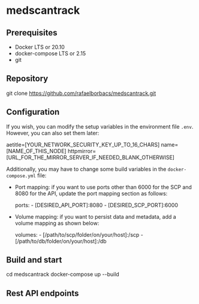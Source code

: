 # medscantrack

## Prerequisites

- Docker LTS or 20.10
- docker-compose LTS or 2.15
- git

## Repository

git clone https://github.com/rafaelborbacs/medscantrack.git

## Configuration

If you wish, you can modify the setup variables in the environment file `.env`. However, you can also set them later:

aetitle=[YOUR_NETWORK_SECURITY_KEY_UP_TO_16_CHARS]
name=[NAME_OF_THIS_NODE]
httpmirror=[URL_FOR_THE_MIRROR_SERVER_IF_NEEDED_BLANK_OTHERWISE]

Additionally, you may have to change some build variables in the `docker-compose.yml` file:

- Port mapping: if you want to use ports other than 6000 for the SCP and 8080 for the API, update the port mapping section as follows:

    ports:
      - [DESIRED_API_PORT]:8080
      - [DESIRED_SCP_PORT]:6000

- Volume mapping: if you want to persist data and metadata, add a volume mapping as shown below:

    volumes:
      - [/path/to/scp/folder/on/your/host]:/scp
      - [/path/to/db/folder/on/your/host]:/db

## Build and start

cd medscantrack
docker-compose up --build

## Rest API endpoints
